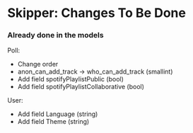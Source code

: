 # Skipper: Changes To Be Done

### Already done in the models

Poll:
  * Change order
  * anon_can_add_track -> who_can_add_track (smallint)
  * Add field spotifyPlaylistPublic (bool)
  * Add field spotifyPlaylistCollaborative (bool)

User:
  * Add field Language (string)
  * Add field Theme (string)
